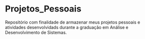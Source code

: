 # Projetos_Pessoais
Repositório com finalidade de armazenar meus projetos pessoais e atividades desenvolvidads durante a graduação em Análise e Desenvolvimento de Sistemas.
